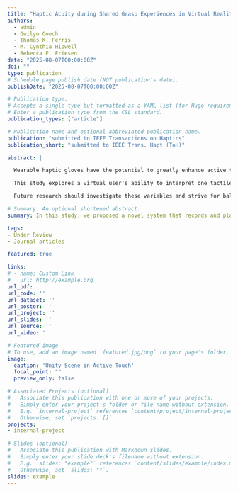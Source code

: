```yaml
---
title: "Haptic Acuity during Shared Grasp Experiences in Virtual Reality"
authors:
  - admin
  - Gwilym Couch
  - Thomas K. Ferris
  - M. Cynthia Hipwell
  - Rebecca F. Friesen
date: "2025-08-07T00:00:00Z"
doi: ""
type: publication
# Schedule page publish date (NOT publication's date).
publishDate: "2025-08-07T00:00:00Z"

# Publication type.
# Accepts a single type but formatted as a YAML list (for Hugo requirements).
# Enter a publication type from the CSL standard.
publication_types: ["article"]

# Publication name and optional abbreviated publication name.
publication: "submitted to IEEE Transactions on Haptics"
publication_short: "submitted to IEEE Trans. Hapt (ToH)"

abstract: |

  Wearable haptic gloves have the potential to greatly enhance active touch experiences in virtual reality (VR). However, it remains unclear how well people can interpret glove-enabled virtual touch experiences when experienced passively (for example, when they passively view a virtual hand perform autonomous actions while also feeling what the virtual hand feels via a haptic glove). Such a “haptic replay” scenario could enable people to share, revisit, or demonstrate touch-critical experiences, including medical palpation or fine manipulation of tools. 

  This study explores a virtual user's ability to interpret one tactile feature, object size, when receiving touch feedback from a commercial haptic glove during either an active or passive grasp interaction. Although passive conditions resulted in poorer size acuity than during active touch, passive performance improved when participants mimicked the motion of the virtual hand, underscoring the role of proprioceptive feedback in grasp interpretation. Additionally, gender differences in performance suggest potential influences of glove ergonomics and size congruency between the real and virtual hand. 

  Future research should investigate these variables and strive for balanced gender representation to assess generalization across VR applications.

# Summary. An optional shortened abstract.
summary: In this study, we proposed a novel system that records and plays back VR experiences using the WEART TouchDIVER haptic glove, which provides localized 1 DOF force, vibration, and temperature feedback to each fingertip.

tags:
- Under Review
- Journal articles

featured: true

links:
# - name: Custom Link
#   url: http://example.org
url_pdf: 
url_code: ''
url_dataset: ''
url_poster: ''
url_project: ''
url_slides: ''
url_source: ''
url_video: ''

# Featured image
# To use, add an image named `featured.jpg/png` to your page's folder. 
image:
  caption: 'Unity Scene in Active Touch'
  focal_point: ""
  preview_only: false

# Associated Projects (optional).
#   Associate this publication with one or more of your projects.
#   Simply enter your project's folder or file name without extension.
#   E.g. `internal-project` references `content/project/internal-project/index.md`.
#   Otherwise, set `projects: []`.
projects:
- internal-project

# Slides (optional).
#   Associate this publication with Markdown slides.
#   Simply enter your slide deck's filename without extension.
#   E.g. `slides: "example"` references `content/slides/example/index.md`.
#   Otherwise, set `slides: ""`.
slides: example
---
```


<!-- This work is driven by the results in my [previous paper](/publication/conference-paper/) on LLMs.

{{% callout note %}}
Create your slides in Markdown - click the *Slides* button to check out the example.
{{% /callout %}}

Add the publication's **full text** or **supplementary notes** here. You can use rich formatting such as including [code, math, and images](https://docs.hugoblox.com/content/writing-markdown-latex/). -->
